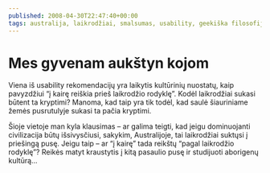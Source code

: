```yaml
---
published: 2008-04-30T22:47:40+00:00
tags: australija, laikrodžiai, smalsumas, usability, geekiška filosofija
---
```


# Mes gyvenam aukštyn kojom

<p>Viena iš usability rekomendacijų yra laikytis kultūrinių nuostatų, kaip pavyzdžiui “į kairę reiškia prieš laikrodžio rodyklę”. Kodėl laikrodžiai sukasi būtent ta kryptimi? Manoma, kad taip yra tik todėl, kad saulė šiauriniame žemės pusrutulyje sukasi ta pačia kryptimi.</p>
<p>Šioje vietoje man kyla klausimas – ar galima teigti, kad jeigu dominuojanti civilizacija būtų išsivysčiusi, sakykim, Australijoje, tai laikrodžiai suktųsi į priešingą pusę. Jeigu taip – ar “į kairę” tada reikštų “pagal laikrodžio rodyklę”? Reikės matyt kraustytis į kitą pasaulio pusę ir studijuoti aborigenų kultūrą…</p>